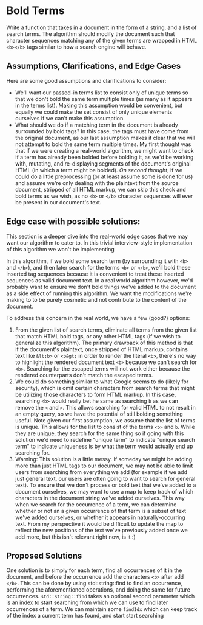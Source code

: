 # Bold Terms

Write a function that takes in a document in the form of a string, and a list of
search terms. The algorithm should modify the document such that character sequences
matching any of the given terms are wrapped in HTML `<b></b>` tags similar to how a search
engine will behave.

## Assumptions, Clarifications, and Edge Cases

Here are some good assumptions and clarifications to consider:

 - We'll want our passed-in terms list to consist only of
   unique terms so that we don't bold the same term multiple
   times (as many as it appears in the terms list). Making this
   assumption would be convenient, but equally we could make the
   set consist of only unique elements ourselves if we can't make
   this assumption.
 - What should we do if a matching term in the document is already
   surrounded by bold tags? In this case, the tags must have come from
   the original document, as our last assumption makes it clear that we
   will not attempt to bold the same term multiple times. My first thought
   was that if we were creating a real-world algorithm, we might want to check
   if a term has already been bolded before bolding it, as we'd be working with,
   mutating, and re-displaying segments of the document's original HTML (in which
   a term might be bolded). *On second thought*, if we could do a little preprocessing
   (or at least assume some is done for us) and assume we're only dealing with the plaintext
   from the source document, stripped of all HTML markup, we can skip this check and bold terms
   as we wish, as no `<b>` or `</b>` character sequences will ever be present in our document's
   text.

## Edge case with possible solutions:

This section is a deeper dive into the real-world edge cases that we may want our algorithm to
cater to. In this trivial interview-style implementation of this algorithm we won't be implementing


In this algorithm, if we bold some search term (by surrounding it with `<b>` and `</b>`),
and then later search for the terms `<b>` or `</b>`, we'll bold these inserted tag sequences
because it is convenient to treat these inserted sequences as valid document text. In a real
world algorithm however, we'd probably want to ensure we don't bold things we've added to the
document as a side effect of running this algorithm. We want the modifications we're making to
to be purely cosmetic and not contribute to the content of the document.

To address this concern in the real world, we have a few (good?) options:

1. From the given list of search terms, eliminate all terms from the given
   list that match HTML bold tags, or any other HTML tags (if we wish to
   generalize this algorithm). The primary drawback of this method is that
   if the document's plaintext, once stripped of HTML markup, contains text
   like `&lt;b>` or `<b&gt;` in order to render the literal `<b>`, there's no
   way to highlight the rendered document text `<b>` because we can't search for
   `<b>`. Searching for the escaped terms will not work either because the rendered
   counterparts don't match the escaped terms.
2. We could do something similar to what Google seems to do (likely for security), which
   is omit certain characters from search terms that might be utilizing those characters to
   form HTML markup. In this case, searching `<b>` would really bet he same as searching `b`
   as we can remove the `<` and `>`. This allows searching for valid HTML to not result in an
   empty query, so we have the potential of still bolding something useful. Note given our first
   assumption, we assume that the list of terms is unique. This allows for the list to consist of
   the terms `<b>` and `b`. While they are unique, they search for the same thing so if going with
   this solution we'd need to redefine "unique term" to indicate "unique search term" to indicate
   uniqueness is by what the term would actually end up searching for.
3. Warning: This solution is a little messy. If someday we might be adding more than just HTML tags to
   our document, we may not be able to limit users from searching from everything we add (for example if
   we add just general text, our users are often going to want to search for general text). To ensure that
   we don't process or bold text that we've added to a document ourselves, we may want to use a map to keep
   track of which characters in the document string we've added ourselves. This way when we search for the
   occurrence of a term, we can determine whether or not an a given occurrence of that term is a subset of
   text we've added ourselves, or whether it appears in naturally-occurring text. From my perspective it
   would be difficult to update the map to reflect the new positions of the text we've previously added
   once we add more, but this isn't relevant right now, is it :)

## Proposed Solutions

One solution is to simply for each term, find all occurrences of it in the document,
and before the occurrence add the characters `<b>` after add `</b>`. This can be done
by using std::string::find to find an occurrence, performing the aforementioned
operations, and doing the same for future occurrences. `std::string::find` takes an
optional second parameter which is an index to start searching from which we can use to
find later occurrences of a term. We can maintain some `findIdx` which can keep track of
the index a current term has found, and start start searching

